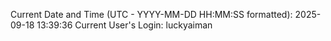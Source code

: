 Current Date and Time (UTC - YYYY-MM-DD HH:MM:SS formatted): 2025-09-18 13:39:36
Current User's Login: luckyaiman
